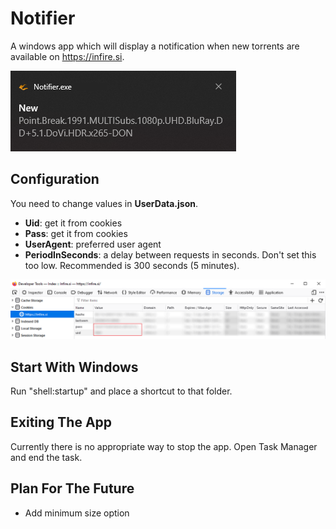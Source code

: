 # Notifier
A windows app which will display a notification when new torrents are available on https://infire.si.

![Notifier screenshot](https://github.com/Doctorslo/InFire-Notifier/blob/master/Images/NotifierExample.png?raw=true)

## Configuration
You need to change values in **UserData.json**.

- **Uid**: get it from cookies
- **Pass**: get it from cookies
- **UserAgent**: preferred user agent
- **PeriodInSeconds**: a delay between requests in seconds. Don't set this too low. Recommended is 300 seconds (5 minutes).

![Notifier screenshot](https://github.com/Doctorslo/InFire-Notifier/blob/master/Images/DevToolsInfo.png?raw=true)

## Start With Windows
Run "shell:startup" and place a shortcut to that folder.

## Exiting The App
Currently there is no appropriate way to stop the app. Open Task Manager and end the task.

## Plan For The Future
- Add minimum size option
